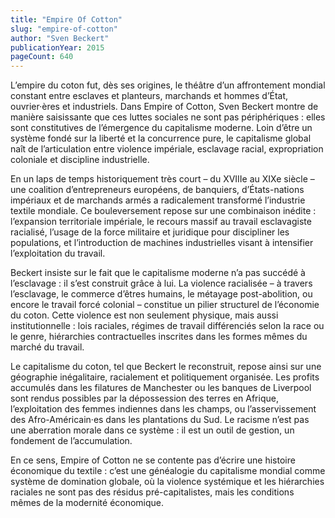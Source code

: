 ```yaml
---
title: "Empire Of Cotton"
slug: "empire-of-cotton"
author: "Sven Beckert"
publicationYear: 2015
pageCount: 640
---
```


L’empire du coton fut, dès ses origines, le théâtre d’un affrontement mondial constant entre esclaves et planteurs, marchands et hommes d’État, ouvrier·ères et industriels. Dans Empire of Cotton, Sven Beckert montre de manière saisissante que ces luttes sociales ne sont pas périphériques : elles sont constitutives de l’émergence du capitalisme moderne. Loin d’être un système fondé sur la liberté et la concurrence pure, le capitalisme global naît de l’articulation entre violence impériale, esclavage racial, expropriation coloniale et discipline industrielle.

En un laps de temps historiquement très court – du XVIIIe au XIXe siècle – une coalition d’entrepreneurs européens, de banquiers, d’États-nations impériaux et de marchands armés a radicalement transformé l’industrie textile mondiale. Ce bouleversement repose sur une combinaison inédite : l’expansion territoriale impériale, le recours massif au travail esclavagiste racialisé, l’usage de la force militaire et juridique pour discipliner les populations, et l’introduction de machines industrielles visant à intensifier l’exploitation du travail.

Beckert insiste sur le fait que le capitalisme moderne n’a pas succédé à l’esclavage : il s’est construit grâce à lui. La violence racialisée – à travers l’esclavage, le commerce d’êtres humains, le métayage post-abolition, ou encore le travail forcé colonial – constitue un pilier structurel de l’économie du coton. Cette violence est non seulement physique, mais aussi institutionnelle : lois raciales, régimes de travail différenciés selon la race ou le genre, hiérarchies contractuelles inscrites dans les formes mêmes du marché du travail.

Le capitalisme du coton, tel que Beckert le reconstruit, repose ainsi sur une géographie inégalitaire, racialement et politiquement organisée. Les profits accumulés dans les filatures de Manchester ou les banques de Liverpool sont rendus possibles par la dépossession des terres en Afrique, l’exploitation des femmes indiennes dans les champs, ou l’asservissement des Afro-Américain·es dans les plantations du Sud. Le racisme n’est pas une aberration morale dans ce système : il est un outil de gestion, un fondement de l’accumulation.

En ce sens, Empire of Cotton ne se contente pas d’écrire une histoire économique du textile : c’est une généalogie du capitalisme mondial comme système de domination globale, où la violence systémique et les hiérarchies raciales ne sont pas des résidus pré-capitalistes, mais les conditions mêmes de la modernité économique.